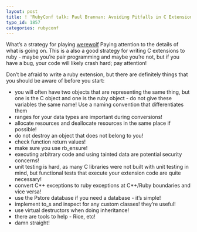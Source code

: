 ```yaml
---
layout: post
title: ! 'RubyConf talk: Paul Brannan: Avoiding Pitfalls in C Extensions'
typo_id: 1857
categories: rubyconf
---
```

What’s a strategy for playing [werewolf](http://en.wikipedia.org/wiki/Mafia_%28game%29?) Paying attention to the details of what is going on. This is a also a good strategy for writing C extensions to ruby - maybe you’re pair programming and maybe you’re not, but if you have a bug, your code will likely crash hard; pay attention!

Don’t be afraid to write a ruby extension, but there are definitely things that you should be aware of before you start:

-   you will often have two objects that are representing the same thing, but one is the C object and one is the ruby object - do not give these variables the same name! Use a naming convention that differentiates them
-   ranges for your data types are important during conversions!
-   allocate resources and deallocate resources in the same place if possible!
-   do not destroy an object that does not belong to you!
-   check function return values!
-   make sure you use rb\_ensure!
-   executing arbitrary code and using tainted data are potential security concerns!
-   unit testing is hard, as many C libraries were not built with unit testing in mind, but functional tests that execute your extension code are quite necessary!
-   convert C*+ exceptions to ruby exceptions at C*+/Ruby boundaries and vice versa!
-   use the Pstore database if you need a database - it’s simple!
-   implement to\_s and inspect for any custom classes! they’re useful!
-   use virtual destructors when doing inheritance!
-   there are tools to help - Rice, etc!
-   damn straight!

